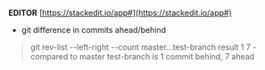 **EDITOR**  [https://stackedit.io/app#](https://stackedit.io/app#)
 - git difference in commits ahead/behind
>    git rev-list --left-right --count master...test-branch
>    result 1	     7  - compared to master test-branch is 1 commit behind, 7 ahead 
